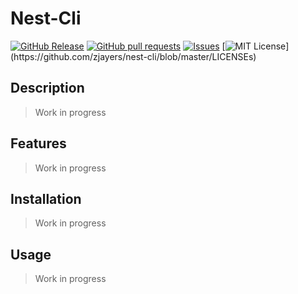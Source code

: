 # Nest-Cli
[![GitHub Release](https://img.shields.io/github/release/zjayers/nest-cli.svg?style=flat)]()
[![GitHub pull requests](https://img.shields.io/github/issues-pr/zjayers/nest-cli.svg?style=flat)]()
[![Issues](https://img.shields.io/github/issues-raw/zjayers/nest-cli.svg?maxAge=25000)](https://github.com/zjayers/nest-cli/issues)
[![MIT License](https://img.shields.io/apm/l/atomic-ui.svg?)](https://github.com/zjayers/nest-cli/blob/master/LICENSEs)

## Description

> Work in progress

## Features

> Work in progress

## Installation

> Work in progress

## Usage

> Work in progress